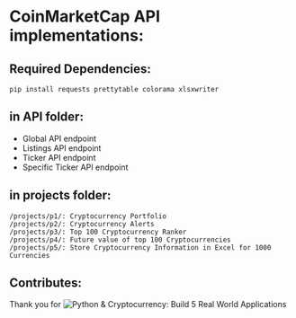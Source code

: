 CoinMarketCap API implementations:
====================================
## Required Dependencies:
```pip install requests prettytable colorama xlsxwriter```

## in API folder:

* Global API endpoint
* Listings API endpoint
* Ticker API endpoint
* Specific Ticker API endpoint

## in projects folder:
```
/projects/p1/: Cryptocurrency Portfolio
/projects/p2/: Cryptocurrency Alerts
/projects/p3/: Top 100 Cryptocurrency Ranker
/projects/p4/: Future value of top 100 Cryptocurrencies
/projects/p5/: Store Cryptocurrency Information in Excel for 1000 Currencies
```
## Contributes:
Thank you for ![Python & Cryptocurrency: Build 5 Real World Applications](https://www.udemy.com/coinmarketcap/ "Python & Cryptocurrency")